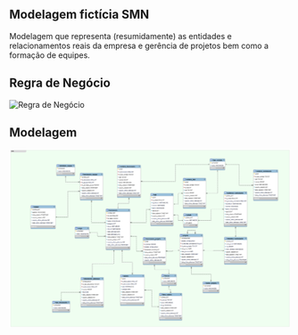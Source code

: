 ## Modelagem fictícia SMN 

Modelagem que representa (resumidamente) as entidades e relacionamentos reais da empresa e gerência de projetos bem como a formação de equipes. 


## Regra de Negócio 

![Regra de Negócio](/Regra%20de%20Negócio/RN.PNG)

## Modelagem

![Modelagem](/SMN.png)
